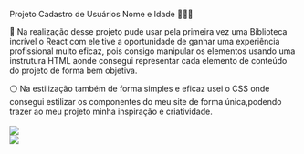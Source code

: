 Projeto Cadastro de Usuários Nome e Idade 👩🏾‍💻

🔴 Na realização desse projeto pude usar pela primeira vez uma Biblioteca incrível o React com ele tive a oportunidade de ganhar uma experiência profissional muito eficaz, pois consigo manipular os elementos usando uma instrutura HTML aonde consegui representar cada elemento de conteúdo do projeto de forma bem objetiva. 

⚪️ Na estilização também de forma simples e eficaz usei o CSS onde consegui estilizar os componentes do meu site de forma única,podendo trazer ao meu projeto minha inspiração e criatividade.
<br>
<br>
<img src=https://github.com/stefanieSilvaOliveira/new-projects-react/assets/118211028/82cc002e-18a8-4516-83bb-a80470720bd8>
<br>
<img src=https://github.com/stefanieSilvaOliveira/new-projects-react/assets/118211028/e189eba4-d358-4ad7-9f02-cd8a0c0b1933>
